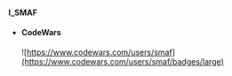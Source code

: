 #### I_SMAF
 - #### CodeWars
    ![https://www.codewars.com/users/smaf](https://www.codewars.com/users/smaf/badges/large)

